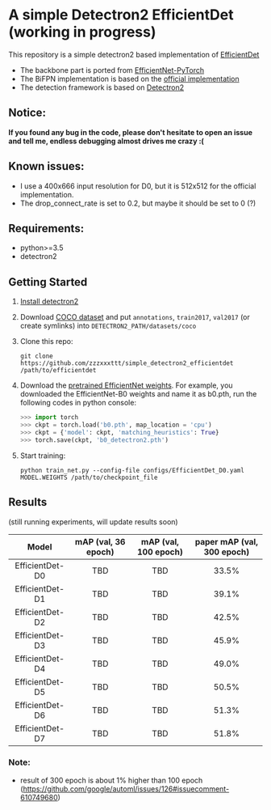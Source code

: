 # A simple Detectron2 EfficientDet (working in progress)

This repository is a simple detectron2 based implementation of [EfficientDet](https://arxiv.org/pdf/1911.09070.pdf)

+ The backbone part is ported from [EfficientNet-PyTorch](https://github.com/lukemelas/EfficientNet-PyTorch)
+ The BiFPN implementation is based on the [official implementation](https://github.com/google/automl/tree/master/efficientdet)
+ The detection framework is based on [Detectron2](https://github.com/facebookresearch/detectron2)

## Notice:

**If you found any bug in the code, please don't hesitate to open an issue and tell me, endless debugging almost drives me crazy :(**

## Known issues:
+ I use a 400x666 input resolution for D0, but it is 512x512 for the official implementation.
+ The drop_connect_rate is set to 0.2, but maybe it should be set to 0 (?)  

## Requirements:
- python>=3.5
- detectron2

## Getting Started
1. [Install detectron2](https://github.com/facebookresearch/detectron2/blob/master/INSTALL.md)

2. Download [COCO dataset](http://cocodataset.org/#download) and put ```annotations```, ```train2017```, ```val2017``` (or create symlinks) into ```DETECTRON2_PATH/datasets/coco```

3. Clone this repo:
    ```
    git clone https://github.com/zzzxxxttt/simple_detectron2_efficientdet /path/to/efficientdet
    ```

4. Download the [pretrained EfficientNet weights](https://github.com/lukemelas/EfficientNet-PyTorch). For example, you downloaded the EfficientNet-B0 weights and name it as b0.pth, run the following codes in python console:
   
   ```python
   >>> import torch
   >>> ckpt = torch.load('b0.pth', map_location = 'cpu')
   >>> ckpt = {'model': ckpt, 'matching_heuristics': True}
   >>> torch.save(ckpt, 'b0_detectron2.pth')
   ```
   
5. Start training: 
    ```
    python train_net.py --config-file configs/EfficientDet_D0.yaml MODEL.WEIGHTS /path/to/checkpoint_file
    ```

## Results
(still running experiments, will update results soon)

|      Model      | mAP (val, 36 epoch) | mAP (val, 100 epoch) | paper mAP (val, 300 epoch) |
| :-------------: | :-----------------: | :------------------: | :-----------------------------: |
| EfficientDet-D0 |        TBD        |        TBD         |              33.5%              |
| EfficientDet-D1 |        TBD        |        TBD         |              39.1%              |
| EfficientDet-D2 |        TBD        |        TBD         |              42.5%              |
| EfficientDet-D3 |        TBD        |        TBD         |              45.9%              |
| EfficientDet-D4 |        TBD        |        TBD         |              49.0%              |
| EfficientDet-D5 |        TBD        |        TBD         |              50.5%              |
| EfficientDet-D6 |        TBD        |        TBD         |              51.3%              |
| EfficientDet-D7 |        TBD        |        TBD         |              51.8%              |

### Note: 
+ result of 300 epoch is about 1% higher than 100 epoch (https://github.com/google/automl/issues/126#issuecomment-610749680)
 